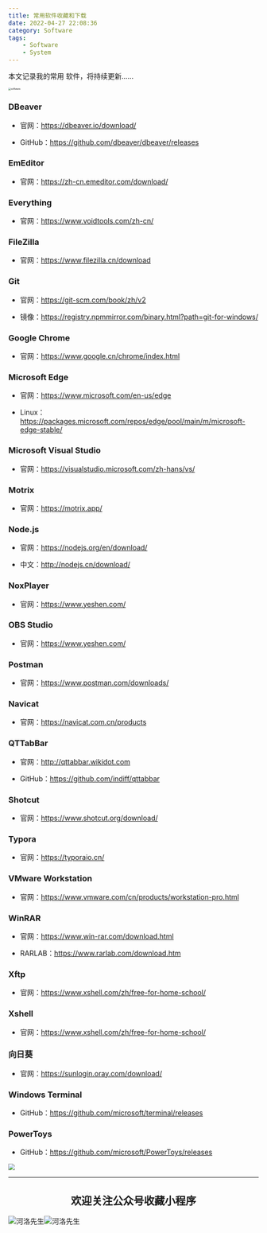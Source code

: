 ```yaml
---
title: 常用软件收藏和下载
date: 2022-04-27 22:08:36
category: Software
tags: 
    - Software
    - System
---
```


本文记录我的常用 软件，将持续更新......

<img src="https://s2.loli.net/2022/06/06/l5D1QS7MegyvRYO.png" alt="software" style="zoom:33%;" />

### DBeaver

- 官网：https://dbeaver.io/download/

- GitHub：https://github.com/dbeaver/dbeaver/releases


### EmEditor

- 官网：https://zh-cn.emeditor.com/download/


### Everything

- 官网：https://www.voidtools.com/zh-cn/


### FileZilla

- 官网：https://www.filezilla.cn/download


### Git

- 官网：https://git-scm.com/book/zh/v2

- 镜像：https://registry.npmmirror.com/binary.html?path=git-for-windows/


### Google Chrome

- 官网：https://www.google.cn/chrome/index.html


### Microsoft Edge

- 官网：https://www.microsoft.com/en-us/edge

- Linux：https://packages.microsoft.com/repos/edge/pool/main/m/microsoft-edge-stable/

<!--more-->

### Microsoft Visual Studio

- 官网：https://visualstudio.microsoft.com/zh-hans/vs/


### Motrix

- 官网：https://motrix.app/


### Node.js

- 官网：https://nodejs.org/en/download/

- 中文：http://nodejs.cn/download/


### NoxPlayer

- 官网：https://www.yeshen.com/


### OBS Studio

- 官网：https://www.yeshen.com/


### Postman

- 官网：https://www.postman.com/downloads/


### Navicat

- 官网：https://navicat.com.cn/products


### QTTabBar

- 官网：http://qttabbar.wikidot.com

- GitHub：https://github.com/indiff/qttabbar


### Shotcut

- 官网：https://www.shotcut.org/download/


### Typora

- 官网：https://typoraio.cn/


### VMware Workstation

- 官网：https://www.vmware.com/cn/products/workstation-pro.html


### WinRAR

- 官网：https://www.win-rar.com/download.html

- RARLAB：https://www.rarlab.com/download.htm


### Xftp

- 官网：https://www.xshell.com/zh/free-for-home-school/


### Xshell

- 官网：https://www.xshell.com/zh/free-for-home-school/


### 向日葵

- 官网：https://sunlogin.oray.com/download/


### Windows Terminal

- GitHub：https://github.com/microsoft/terminal/releases


### PowerToys

- GitHub：https://github.com/microsoft/PowerToys/releases




<img src="https://s2.loli.net/2022/06/24/cxZCrmoFPD5JSuv.gif" style="zoom:80%;" />

---

## <center>欢迎关注公众号收藏小程序</center>

![河洛先生](https://s2.loli.net/2022/06/23/bYdtKDC2U5J7iWr.jpg)![河洛先生](https://s2.loli.net/2022/06/23/PlUgz5KSHm7OBke.jpg)
